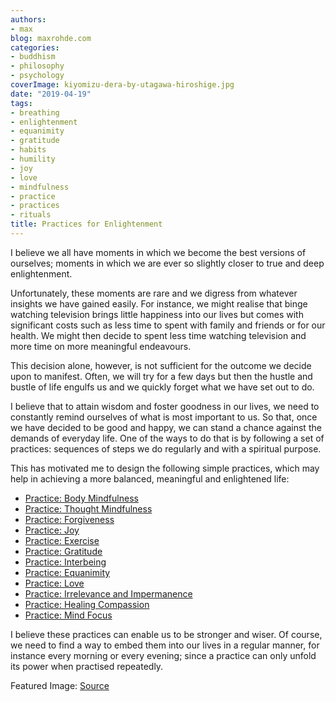 ```yaml
---
authors:
- max
blog: maxrohde.com
categories:
- buddhism
- philosophy
- psychology
coverImage: kiyomizu-dera-by-utagawa-hiroshige.jpg
date: "2019-04-19"
tags:
- breathing
- enlightenment
- equanimity
- gratitude
- habits
- humility
- joy
- love
- mindfulness
- practice
- practices
- rituals
title: Practices for Enlightenment
---
```


I believe we all have moments in which we become the best versions of ourselves; moments in which we are ever so slightly closer to true and deep enlightenment.

Unfortunately, these moments are rare and we digress from whatever insights we have gained easily. For instance, we might realise that binge watching television brings little happiness into our lives but comes with significant costs such as less time to spent with family and friends or for our health. We might then decide to spent less time watching television and more time on more meaningful endeavours.

This decision alone, however, is not sufficient for the outcome we decide upon to manifest. Often, we will try for a few days but then the hustle and bustle of life engulfs us and we quickly forget what we have set out to do.

I believe that to attain wisdom and foster goodness in our lives, we need to constantly remind ourselves of what is most important to us. So that, once we have decided to be good and happy, we can stand a chance against the demands of everyday life. One of the ways to do that is by following a set of practices: sequences of steps we do regularly and with a spiritual purpose.

This has motivated me to design the following simple practices, which may help in achieving a more balanced, meaningful and enlightened life:

- [Practice: Body Mindfulness](https://maxrohde.com/2019/03/23/practice-body-mindfulness/)
- [Practice: Thought Mindfulness](https://maxrohde.com/2019/03/31/practice-thought-mindfulness/)
- [Practice: Forgiveness](https://maxrohde.com/2019/04/07/practice-forgiveness/)
- [Practice: Joy](https://maxrohde.com/2019/04/14/practice-joy/)
- [Practice: Exercise](https://maxrohde.com/2019/04/19/practice-exercise/)
- [Practice: Gratitude](https://maxrohde.com/2019/04/21/practice-gratitude/)
- [Practice: Interbeing](https://maxrohde.com/2019/04/27/practice-interbeing/)
- [Practice: Equanimity](https://maxrohde.com/2019/05/05/practice-equanimity/)
- [Practice: Love](https://maxrohde.com/2019/05/11/practice-love/)
- [Practice: Irrelevance and Impermanence](https://maxrohde.com/2019/05/19/practice-irrelevance-and-impermanence/)
- [Practice: Healing Compassion](https://maxrohde.com/2019/11/02/practice-healing-compassion/)
- [Practice: Mind Focus](https://maxrohde.com/2022/11/13/practice-mind-focus-meditation)

I believe these practices can enable us to be stronger and wiser. Of course, we need to find a way to embed them into our lives in a regular manner, for instance every morning or every evening; since a practice can only unfold its power when practised repeatedly.

Featured Image: [Source](https://ukiyo-e.org/image/mfa/sc134800)